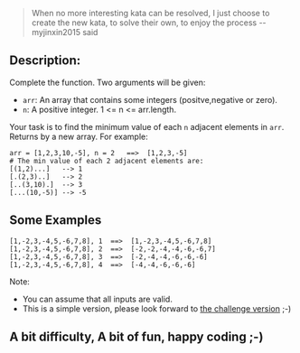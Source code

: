 > When no more interesting kata can be resolved, I just choose to create the new kata, to solve their own, to enjoy the process  --myjinxin2015 said

## Description:

Complete the function. Two arguments will be given:
 
- `arr`: An array that contains some integers (positve,negative or zero).
- `n`: A positive integer. 1 <= n <= arr.length.
 
Your task is to find the minimum value of each `n` adjacent elements in `arr`. Returns by a new array. For example:

```
arr = [1,2,3,10,-5], n = 2   ==>  [1,2,3,-5]
# The min value of each 2 adjacent elements are:
[(1,2)...]   --> 1
[.(2,3)..]   --> 2
[..(3,10).]  --> 3
[...(10,-5)] --> -5
```

## Some Examples

```
[1,-2,3,-4,5,-6,7,8], 1  ==>  [1,-2,3,-4,5,-6,7,8]
[1,-2,3,-4,5,-6,7,8], 2  ==>  [-2,-2,-4,-4,-6,-6,7]
[1,-2,3,-4,5,-6,7,8], 3  ==>  [-2,-4,-4,-6,-6,-6]
[1,-2,3,-4,5,-6,7,8], 4  ==>  [-4,-4,-6,-6,-6]
```

Note:
 - You can assume that all inputs are valid.
 - This is a simple version, please look forward to [the challenge version](https://www.codewars.com/kata/5831caa9fe3801522300000c) ;-)

## A bit difficulty, A bit of fun, happy coding ;-)